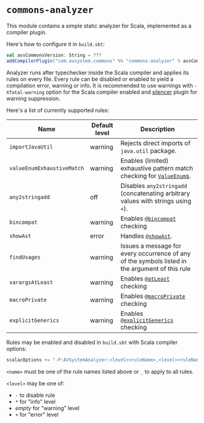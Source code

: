 # `commons-analyzer`

This module contains a simple static analyzer for Scala, implemented as a compiler plugin.

Here's how to configure it in `build.sbt`:

```scala
val avsCommonsVersion: String = ???
addCompilerPlugin("com.avsystem.commons" %% "commons-analyzer" % avsCommonsVersion)
```

Analyzer runs after typechecker inside the Scala compiler and applies its rules on every file.
Every rule can be disabled or enabled to yield a compilation error, warning or info.
It is recommended to use warnings with `-Xfatal-warning` option for the Scala compiler enabled
and [silencer](https://github.com/ghik/silencer) plugin for warning suppression.

Here's a list of currently supported rules:

| Name | Default level | Description |
| --- | --- | --- |
| `importJavaUtil` | warning | Rejects direct imports of `java.util` package. |
| `valueEnumExhaustiveMatch` | warning | Enables (limited) exhaustive pattern match checking for [`ValueEnum`s](https://github.com/AVSystem/scala-commons/blob/master/commons-core/src/main/scala/com/avsystem/commons/misc/ValueEnum.scala). |
| `any2stringadd` | off | Disables `any2stringadd` (concatenating arbitrary values with strings using `+`). |
| `bincompat` | warning | Enables [`@bincompat`](https://github.com/AVSystem/scala-commons/blob/master/commons-core/src/main/scala/com/avsystem/commons/annotation/bincompat.scala) checking |
| `showAst` | error | Handles [`@showAst`](https://github.com/AVSystem/scala-commons/blob/master/commons-core/src/main/scala/com/avsystem/commons/annotation/showAst.scala). |
| `findUsages` | warning | Issues a message for every occurrence of any of the symbols listed in the argument of this rule |
| `varargsAtLeast` | warning | Enables [`@atLeast`](https://github.com/AVSystem/scala-commons/blob/master/commons-core/src/main/scala/com/avsystem/commons/annotation/atLeast.scala) checking |
| `macroPrivate` | warning | Enables [`@macroPrivate`](https://github.com/AVSystem/scala-commons/blob/master/commons-core/src/main/scala/com/avsystem/commons/annotation/macroPrivate.scala) checking |
| `explicitGenerics` | warning | Enables [`@explicitGenerics`](https://github.com/AVSystem/scala-commons/blob/master/commons-core/src/main/scala/com/avsystem/commons/annotation/explicitGenerics.scala) checking |

Rules may be enabled and disabled in `build.sbt` with Scala compiler options:

```scala
scalacOptions += "-P:AVSystemAnalyzer:<level><ruleName>,<level><ruleName>,..."
```
`<name>` must be one of the rule names listed above or `_` to apply to all rules.

`<level>` may be one of:
* `-` to disable rule
* `*` for "info" level
* _empty_ for "warning" level
* `+` for "error" level
